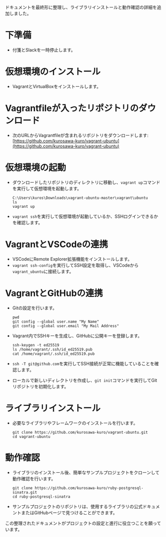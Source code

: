 ドキュメントを最終形に整理し、ライブラリインストールと動作確認の詳細を追加しました。

# 下準備
- 付箋とSlackを一時停止します。

# 仮想環境のインストール
- VagrantとVirtualBoxをインストールします。

# Vagrantfileが入ったリポジトリのダウンロード
- 次のURLからVagrantfileが含まれるリポジトリをダウンロードします: [https://github.com/kurosawa-kuro/vagrant-ubuntu](https://github.com/kurosawa-kuro/vagrant-ubuntu)

# 仮想環境の起動
- ダウンロードしたリポジトリのディレクトリに移動し、`vagrant up`コマンドを実行して仮想環境を起動します。
    ```
    C:\Users\kuros\Downloads\vagrant-ubuntu-master\vagrant\ubuntu
    ls
    vagrant up
    ```
- `vagrant ssh`を実行して仮想環境が起動しているか、SSHログインできるかを確認します。

# VagrantとVSCodeの連携
- VSCodeにRemote Explorer拡張機能をインストールします。
- `vagrant ssh-config`を実行してSSH設定を取得し、VSCodeから`vagrant_ubuntu`に接続します。

# VagrantとGitHubの連携
- Gitの設定を行います。
    ```
    pwd
    git config --global user.name "My Name"
    git config --global user.email "My Mail Address"
    ```
- Vagrant内でSSHキーを生成し、GitHubに公開キーを登録します。
    ```
    ssh-keygen -t ed25519
    ls /home/vagrant/.ssh/id_ed25519.pub
    cat /home/vagrant/.ssh/id_ed25519.pub
    ```
- `ssh -T git@github.com`を実行してSSH接続が正常に機能していることを確認します。

- ローカルで新しいディレクトリを作成し、`git init`コマンドを実行してGitリポジトリを初期化します。

# ライブラリインストール
- 必要なライブラリやフレームワークのインストールを行います。
    ```
    git clone https://github.com/kurosawa-kuro/vagrant-ubuntu.git
    cd vagrant-ubuntu
    ```

# 動作確認
- ライブラリのインストール後、簡単なサンプルプロジェクトをクローンして動作確認を行います。
    ```
    git clone https://github.com/kurosawa-kuro/ruby-postgresql-sinatra.git
    cd ruby-postgresql-sinatra
    ```
- サンプルプロジェクトのリポジトリは、使用するライブラリの公式ドキュメントまたはGitHubページで見つけることができます。

この整理されたドキュメントがプロジェクトの設定と進行に役立つことを願っています。
